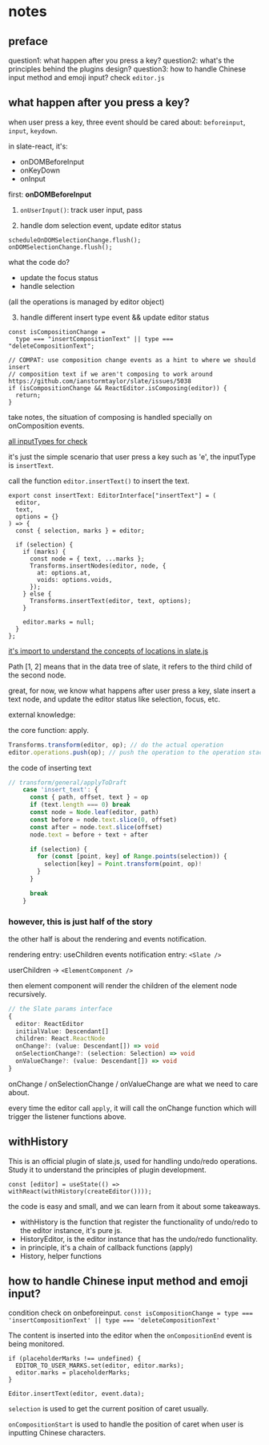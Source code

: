 # notes

## preface

question1: what happen after you press a key?
question2: what's the principles behind the plugins design?
question3: how to handle Chinese input method and emoji input? check `editor.js`

## what happen after you press a key?

when user press a key, three event should be cared about: `beforeinput`, `input`, `keydown`.

in slate-react, it's:

- onDOMBeforeInput
- onKeyDown
- onInput

first: **onDOMBeforeInput**

1. `onUserInput()`: track user input, pass

2. handle dom selection event, update editor status

```tsx
scheduleOnDOMSelectionChange.flush();
onDOMSelectionChange.flush();
```

what the code do?

- update the focus status
- handle selection

(all the operations is managed by editor object)

3. handle different insert type event && update editor status

```tsx
const isCompositionChange =
  type === "insertCompositionText" || type === "deleteCompositionText";

// COMPAT: use composition change events as a hint to where we should insert
// composition text if we aren't composing to work around https://github.com/ianstormtaylor/slate/issues/5038
if (isCompositionChange && ReactEditor.isComposing(editor)) {
  return;
}
```

take notes, the situation of composing is handled specially on onComposition events.

[all inputTypes for check](https://w3c.github.io/input-events/#interface-InputEvent-Attributes)

it's just the simple scenario that user press a key such as 'e', the inputType is `insertText`.

call the function `editor.insertText()` to insert the text.

```tsx
export const insertText: EditorInterface["insertText"] = (
  editor,
  text,
  options = {}
) => {
  const { selection, marks } = editor;

  if (selection) {
    if (marks) {
      const node = { text, ...marks };
      Transforms.insertNodes(editor, node, {
        at: options.at,
        voids: options.voids,
      });
    } else {
      Transforms.insertText(editor, text, options);
    }

    editor.marks = null;
  }
};
```

[it's import to understand the concepts of locations in slate.js](https://docs.slatejs.org/concepts/03-locations)

Path [1, 2] means that in the data tree of slate, it refers to the third child of the second node.

great, for now, we know what happens after user press a key, slate insert a text node, and update the editor status like selection, focus, etc.

external knowledge:

the core function: apply.

```ts
Transforms.transform(editor, op); // do the actual operation
editor.operations.push(op); // push the operation to the operation stack
```

the code of inserting text

```ts
// transform/general/applyToDraft
    case 'insert_text': {
      const { path, offset, text } = op
      if (text.length === 0) break
      const node = Node.leaf(editor, path)
      const before = node.text.slice(0, offset)
      const after = node.text.slice(offset)
      node.text = before + text + after

      if (selection) {
        for (const [point, key] of Range.points(selection)) {
          selection[key] = Point.transform(point, op)!
        }
      }

      break
    }
```

### however, this is just half of the story

the other half is about the rendering and events notification.

rendering entry: useChildren
events notification entry: `<Slate />`

userChildren -> `<ElementComponent />`

then element component will render the children of the element node recursively.

```ts
// the Slate params interface
{
  editor: ReactEditor
  initialValue: Descendant[]
  children: React.ReactNode
  onChange?: (value: Descendant[]) => void
  onSelectionChange?: (selection: Selection) => void
  onValueChange?: (value: Descendant[]) => void
}
```

onChange / onSelectionChange / onValueChange are what we need to care about.

every time the editor call `apply`, it will call the onChange function which will trigger the listener functions above.

## withHistory

This is an official plugin of slate.js, used for handling undo/redo operations. Study it to understand the principles of plugin development.

```tsx
const [editor] = useState(() => withReact(withHistory(createEditor())));
```

the code is easy and small, and we can learn from it about some takeaways.

- withHistory is the function that register the functionality of undo/redo to the editor instance, it's pure js.
- HistoryEditor, is the editor instance that has the undo/redo functionality.
- in principle, it's a chain of callback functions (apply)
- History, helper functions

## how to handle Chinese input method and emoji input?

condition check on onbeforeinput. `const isCompositionChange =
          type === 'insertCompositionText' || type === 'deleteCompositionText'`

The content is inserted into the editor when the `onCompositionEnd` event is being monitored.

```tsx
if (placeholderMarks !== undefined) {
  EDITOR_TO_USER_MARKS.set(editor, editor.marks);
  editor.marks = placeholderMarks;
}

Editor.insertText(editor, event.data);
```

`selection` is used to get the current position of caret usually.

`onCompositionStart` is used to handle the position of caret when user is inputting Chinese characters.